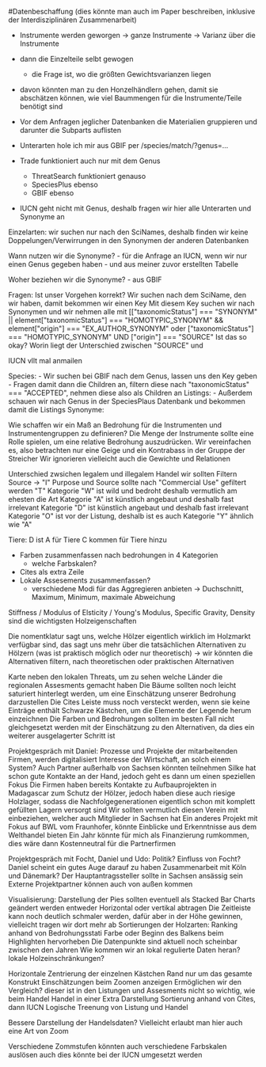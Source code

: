 #Datenbeschaffung (dies könnte man auch im Paper beschreiben, inklusive der Interdisziplinären Zusammenarbeit)
- Instrumente werden geworgen -> ganze Instrumente -> Varianz über die Instrumente
- dann die Einzelteile selbt gewogen
	- die Frage ist, wo die größten Gewichtsvarianzen liegen
- davon könnten man zu den Honzelhändlern gehen, damit sie abschätzen können, wie viel Baummengen für die Instrumente/Teile benötigt sind



- Vor dem Anfragen jeglicher Datenbanken die Materialien gruppieren und darunter die Subparts auflisten
- Unterarten hole ich mir aus GBIF per /species/match/?genus=...
- Trade funktioniert auch nur mit dem Genus
    - ThreatSearch funktioniert genauso
    - SpeciesPlus ebenso
    - GBIF ebenso
- IUCN geht nicht mit Genus, deshalb fragen wir hier alle Unterarten und Synonyme an

Einzelarten:
wir suchen nur nach den SciNames, deshalb finden wir keine Doppelungen/Verwirrungen in den Synonymen der anderen Datenbanken

Wann nutzen wir die Synonyme?
    - für die Anfrage an IUCN, wenn wir nur einen Genus gegeben haben
    - und aus meiner zuvor erstellten Tabelle

Woher beziehen wir die Synonyme?
    - aus GBIF

Fragen:
Ist unser Vorgehen korrekt?
Wir suchen nach dem SciName, den wir haben, damit bekommen wir einen Key
Mit diesem Key suchen wir nach Synonymen und wir nehmen alle mit [["taxonomicStatus"] === "SYNONYM" || element["taxonomicStatus"] === "HOMOTYPIC_SYNONYM" && element["origin"] === "EX_AUTHOR_SYNONYM" oder
["taxonomicStatus"] === "HOMOTYPIC_SYNONYM" UND ["origin"] === "SOURCE"
Ist das so okay?
Worin liegt der Unterschied zwischen "SOURCE" und 

IUCN vllt mal anmailen






Species: 
    - Wir suchen bei GBIF nach dem Genus, lassen uns den Key geben
    - Fragen damit dann die Children an, filtern diese nach "taxonomicStatus" === "ACCEPTED", nehmen diese also als Children an
Listings: 
    - Außerdem schauen wir nach Genus in der SpeciesPlaus Datenbank und bekommen damit die Listings
Synonyme:
    


Wie schaffen wir ein Maß an Bedrohung für die Instrumenten und Instrumentengruppen zu definieren?
Die Menge der Instrumente sollte eine Rolle spielen, um eine relative Bedrohung auszudrücken.
Wir vereinfachen es, also betrachten nur eine Geige und ein Kontrabass in der Gruppe der Streicher
Wir ignorieren vielleicht auch die Gewichte und Relationen 


Unterschied zwsichen legalem und illegalem Handel
wir sollten Filtern
Source -> "I"
Purpose und Source sollte nach "Commercial Use" gefiltert werden "T"
Kategorie "W" ist wild und bedroht deshalb vermutlich am ehesten die Art
Kategorie "A" ist künstlich angebaut und deshalb fast irrelevant
Kategorie "D" ist künstlich angebaut und deshalb fast irrelevant
Kategorie "O" ist vor der Listung, deshalb ist es auch 
Kategorie "Y" ähnlich wie "A"

Tiere:
D ist A für Tiere
C kommen für Tiere hinzu


- Farben zusammenfassen nach bedrohungen in 4 Kategorien
    + welche Farbskalen? 
- Cites als extra Zeile
- Lokale Assesements zusammenfassen?
    - verschiedene Modi für das Aggregieren anbieten -> Duchschnitt, Maximum, Minimum, maximale Abweichung

Stiffness / Modulus of Elsticity / Young's Modulus, Specific Gravity, Density sind die wichtigsten Holzeigenschaften



Die nomentklatur sagt uns, welche Hölzer eigentlich wirklich im Holzmarkt verfügbar sind, das sagt uns mehr über die tatsächlichen Alternativen zu Hölzern (was ist praktisch möglich oder nur theoretisch)
 -> wir könnten die Alternativen filtern, nach theoretischen oder praktischen Alternativen


Karte neben den lokalen Threats, um zu sehen welche Länder die regionalen Assesments gemacht haben
Die Bäume sollten noch leicht saturiert hinterlegt werden, um eine Einschätzung unserer Bedrohung darzustellen
Die Cites Leiste muss noch versteckt werden, wenn sie keine Einträge enthält
Schwarze Kästchen, um die Elemente der Legende herum einzeichnen
Die Farben und Bedrohungen sollten im besten Fall nicht gleichgesetzt werden mit der Einschätzung zu den Alternativen, da dies ein weiterer ausgelagerter Schritt ist



Projektgespräch mit Daniel:
Prozesse und Projekte der mitarbeitenden Firmen, werden digitalisiert
Interesse der Wirtschaft, an solch einem System?
Auch Partner außerhalb von Sachsen könnten teilnehmen
Silke hat schon gute Kontakte an der Hand, jedoch geht es dann um einen speziellen Fokus
Die Firmen haben bereits Kontakte zu Aufbauprojekten in Madagascar zum Schutz der Hölzer, jedoch haben diese auch riesige Holzlager, sodass die Nachfolgegenerationen eigentlich schon mit komplett gefüllten Lagern versorgt sind
Wir sollten vermutlich diesen Verein mit einbeziehen, welcher auch Mitglieder in Sachsen hat
Ein anderes Projekt mit Fokus auf BWL vom Fraunhofer, könnte Einblicke und Erkenntnisse aus dem Welthandel bieten
Ein Jahr könnte für mich als Finanzierung rumkommen, dies wäre dann Kostenneutral für die Partnerfirmen

Projektgespräch mit Focht, Daniel und Udo:
Politik?
Einfluss von Focht? Daniel scheint ein gutes Auge darauf zu haben
Zusammenarbeit mit Köln und Dänemark?
Der Hauptantragssteller sollte in Sachsen ansässig sein
Externe Projektpartner können auch von außen kommen            


Visualisierung:
Darstellung der Pies sollten eventuell als Stacked Bar Charts geändert werden
entweder Horizontal oder vertikal abtragen
Die Zeitleiste kann noch deutlich schmaler werden, dafür aber in der Höhe gewinnen, vielleicht tragen wir dort mehr ab
Sortierungen der Holzarten:
    Ranking anhand von Bedrohungsstati
Farbe oder Beginn des Balkens beim Highlighten hervorheben
Die Datenpunkte sind aktuell noch scheinbar zwischen den Jahren
Wie kommen wir an lokal regulierte Daten heran?
    lokale Holzeinschränkungen?



Horizontale Zentrierung der einzelnen Kästchen
Rand nur um das gesamte Konstrukt
Einschätzungen beim Zoomen anzeigen
Ermöglichen wir den Vergleich? 
    dieser ist in den Listungen und Assesments nicht so wichtig, wie beim Handel
Handel in einer Extra Darstellung
Sortierung anhand von Cites, dann IUCN
Logische Treenung von Listung und Handel

Bessere Darstellung der Handelsdaten?
    Vielleicht erlaubt man hier auch eine Art von Zoom

Verschiedene Zommstufen könnten auch verschiedene Farbskalen auslösen
    auch dies könnte bei der IUCN umgesetzt werden